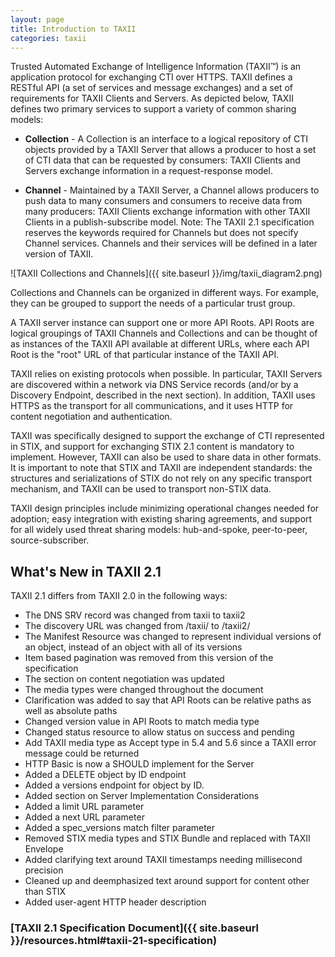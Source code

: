 ```yaml
---
layout: page
title: Introduction to TAXII
categories: taxii
---
```


Trusted Automated Exchange of Intelligence Information (TAXII™) is an application protocol for exchanging CTI over HTTPS. ​TAXII defines a RESTful API (a set of services and message exchanges) and a set of requirements for TAXII Clients and Servers. As depicted below, TAXII defines two primary services to support a variety of common sharing models:

-   **Collection** - A Collection is an interface to a logical repository of CTI objects provided by a TAXII Server that allows a producer to host a set of CTI data that can be requested by consumers: TAXII Clients and Servers exchange information in a request-response model.

-   **Channel** - Maintained by a TAXII Server, a Channel allows producers to push data to many consumers and consumers to receive data from many producers: TAXII Clients exchange information with other TAXII Clients in a publish-subscribe model. Note: The TAXII 2.1 specification reserves the keywords required for Channels but does not specify Channel services. Channels and their services will be defined in a later version of TAXII.

<div class="center-block text-center" markdown="span">
![TAXII Collections and Channels]({{ site.baseurl }}/img/taxii_diagram2.png)
</div>

Collections and Channels can be organized in different ways. For example, they can be grouped to support the needs of a particular trust group.

A TAXII server instance can support one or more API Roots. API Roots are logical groupings of TAXII Channels and Collections and can be thought of as instances of the TAXII API available at different URLs, where each API Root is the "root" URL of that particular instance of the TAXII API.

TAXII relies on existing protocols when possible. In particular, TAXII Servers are discovered within a network via DNS Service records (and/or by a Discovery Endpoint, described in the next section). In addition, TAXII uses HTTPS as the transport for all communications, and it uses HTTP for content negotiation and authentication.

TAXII was specifically designed to support the exchange of CTI represented in STIX, and support for exchanging STIX 2.1 content is mandatory to implement. However, TAXII can also be used to share data in other formats. It is important to note that STIX and TAXII are independent standards: the structures and serializations of STIX do not rely on any specific transport mechanism, and TAXII can be used to transport non-STIX data.

TAXII design principles include minimizing operational changes needed for adoption; easy integration with existing sharing agreements, and support for all widely used threat sharing models: hub-and-spoke, peer-to-peer, source-subscriber.

## What's New in TAXII 2.1
TAXII 2.1 differs from TAXII 2.0 in the following ways:

* The DNS SRV record was changed from taxii to taxii2
* The discovery URL was changed from /taxii/ to /taxii2/
* The Manifest Resource was changed to represent individual versions of an object, instead of an object with all of its versions
* Item based pagination was removed from this version of the specification
* The section on content negotiation was updated
* The media types were changed throughout the document
* Clarification was added to say that API Roots can be relative paths as well as absolute paths
* Changed version value in API Roots to match media type
* Changed status resource to allow status on success and pending
* Add TAXII media type as Accept type in 5.4 and 5.6 since a TAXII error message could be returned
* HTTP Basic is now a SHOULD implement for the Server
* Added a DELETE object by ID endpoint
* Added a versions endpoint for object by ID.
* Added section on Server Implementation Considerations
* Added a limit URL parameter
* Added a next URL parameter
* Added a spec_versions match filter parameter
* Removed STIX media types and STIX Bundle and replaced with TAXII Envelope
* Added clarifying text around TAXII timestamps needing millisecond precision
* Cleaned up and deemphasized text around support for content other than STIX
* Added user-agent HTTP header description

### [TAXII 2.1 Specification Document]({{ site.baseurl }}/resources.html#taxii-21-specification)
